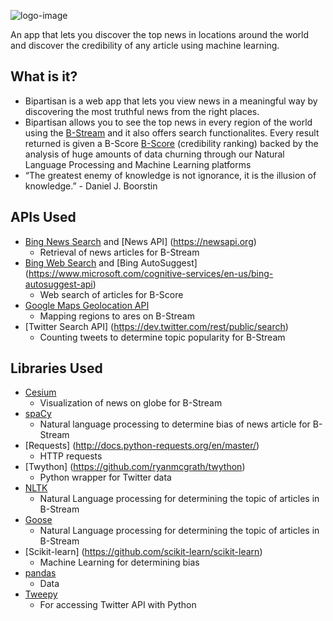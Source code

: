 ![logo-image](https://raw.githubusercontent.com/srujant/MLNews/master/static/img/logo3.png)

An app that lets you discover the top news in locations around the world and discover the credibility of any article using machine learning.

## What is it?
- Bipartisan is a web app that lets you view news in a meaningful way by discovering the most truthful news from the right places. 
- Bipartisan allows you to see the top news in every region of the world using the [B-Stream](https://hophacks-bipartisan-rachitag22.c9users.io/stream) and it also offers search functionalites. Every result returned is given a B-Score [B-Score](https://hophacks-bipartisan-rachitag22.c9users.io/bias) (credibility ranking) backed by the analysis of huge amounts of data churning through our Natural Language Processing and Machine Learning platforms
- “The greatest enemy of knowledge is not ignorance, it is the illusion of knowledge.” - Daniel J. Boorstin

## APIs Used
- [Bing News Search](https://www.microsoft.com/cognitive-services/en-us/bing-news-search-api) and [News API] (https://newsapi.org)
	- Retrieval of news articles for B-Stream
- [Bing Web Search](https://www.microsoft.com/cognitive-services/en-us/bing-web-search-api) and [Bing AutoSuggest] (https://www.microsoft.com/cognitive-services/en-us/bing-autosuggest-api)
	- Web search of articles for B-Score
- [Google Maps Geolocation API](https://developers.google.com/maps/documentation/geolocation/intro)
  - Mapping regions to ares on B-Stream
- [Twitter Search API] (https://dev.twitter.com/rest/public/search)
	- Counting tweets to determine topic popularity for B-Stream

## Libraries Used
- [Cesium](https://cesiumjs.org)
  - Visualization of news on globe for B-Stream
- [spaCy](https://spacy.io)
  - Natural language processing to determine bias of news article for B-Stream
- [Requests] (http://docs.python-requests.org/en/master/)
	- HTTP requests
- [Twython] (https://github.com/ryanmcgrath/twython)
	- Python wrapper for Twitter data
- [NLTK](http://www.nltk.org/)
  - Natural Language processing for determining the topic of articles in B-Stream
- [Goose](https://github.com/GravityLabs/goose/wiki)
	- Natural Language processing for determining the topic of articles in B-Stream	
- [Scikit-learn] (https://github.com/scikit-learn/scikit-learn)
	- Machine Learning for determining bias
- [pandas](http://pandas.pydata.org/)
	- Data
- [Tweepy](https://github.com/tweepy/tweepy)
	- For accessing Twitter API with Python
